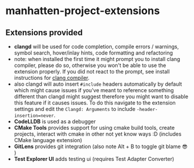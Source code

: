 # manhatten-project-extensions

## Extensions provided

- **clangd** will be used for code completion, compile errors / warnings, symbol search, hover/inlay hints, code formatting and refactoring
 - note: when installed the first time it might prompt you to install clang compiler, please do so, otherwise you won't be able to use the extension properly. If you did not react to the prompt, see install instructions for [clang compiler](https://clang.llvm.org).
 - also clangd will auto insert `#include` headers automatically by default which might cause issues if you've meant to reference something different than clangd might suggest therefore you might want to disable this feature if it causes issues. To do this navigate to the extension settings and edit the `Clangd: Arguments` to include `-header-insertion=never`.
- **CodeLLDB** is used as a debugger
- **CMake Tools** provides support for using cmake build tools, create projects, interact with cmake in other not yet know ways :D (includes CMake language extension)
- **GitLens** provides git integration (also note Alt + B to toggle git blame :sunglasses: )
- **Test Explorer UI** adds testing ui (requires Test Adapter Converter)
